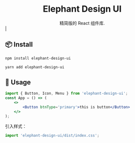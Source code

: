 <h1 align="center">Elephant Design UI</h1>

<div align="center">
精简版的 React 组件库.
</div>                                                                                            |

## 📦 Install

```bash
npm install elephant-design-ui
```

```bash
yarn add elephant-design-ui
```

## 🔨 Usage

```jsx
import { Button, Icon, Menu } from 'elephant-design-ui';
const App = () => (
    <>
        <Button btnType='primary'>this is button</Button>
    </>
);
```

引入样式：

```jsx
import 'elephant-design-ui/dist/index.css';
```
